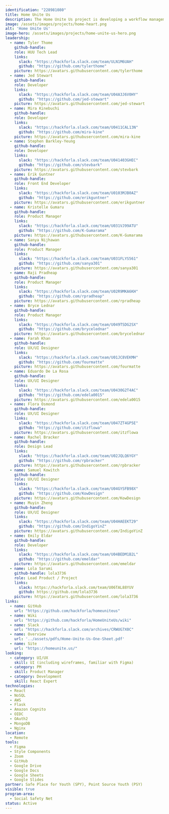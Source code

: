```yaml
---
identification: "228981080"
title: Home Unite Us
description: The Home Unite Us project is developing a workflow management tool for community nonprofits to automate and scale their existing Host Home initiatives, prioritizing streamlining of caseworkers' repetitive workloads, reducing institutional bias, and effectively capturing crucial data. <br /><br />Host Home programs are centered around housing young people, 18 - 25 years old. Their approach focuses on low-cost, community-driven intervention by matching a willing host with a guest or group of guests, providing a stable housing environment for youths who are experiencing homelessness and seeking stable housing.
image: /assets/images/projects/home-heart.png
alt: 'Home Unite Us'
image-hero: /assets/images/projects/home-unite-us-hero.png
leadership:
  - name: Tyler Thome
    github-handle: 
    role: HUU Tech Lead
    links:
      slack: "https://hackforla.slack.com/team/ULN1M6UAH"
      github: "https://github.com/tylerthome"
    picture: https://avatars.githubusercontent.com/tylerthome
  - name: Jed Stewart
    github-handle: 
    role: Developer
    links:
      slack: "https://hackforla.slack.com/team/U04A3J6V0HY"
      github: "https://github.com/jed-stewart"
    picture: https://avatars.githubusercontent.com/jed-stewart
  - name: Mira Kinebuchi
    github-handle:
    role: Developer
    links:
      slack: "https://hackforla.slack.com/team/U0411CAL13N"
      github: "https://github.com/mira-kine"
    picture: https://avatars.githubusercontent.com/mira-kine
  - name: Stephen Barkley-Yeung
    github-handle:
    role: Developer
    links:
      slack: "https://hackforla.slack.com/team/U041403GHEC"
      github: "https://github.com/stevbark"
    picture: https://avatars.githubusercontent.com/stevbark
  - name: Erik Guntner
    github-handle:
    role: Front End Developer
    links:
      slack: "https://hackforla.slack.com/team/U0103MJB0AZ"
      github: "https://github.com/erikguntner"
    picture: https://avatars.githubusercontent.com/erikguntner
  - name: Kristelle Gumaru
    github-handle:
    role: Product Manager
    links:
      slack: "https://hackforla.slack.com/team/U031VJ99ATU"
      github: "https://github.com/K-Gumarama"
    picture: https://avatars.githubusercontent.com/K-Gumarama
  - name: Sanya Nijhawan
    github-handle:
    role: Product Manager
    links:
      slack: "https://hackforla.slack.com/team/U031FLYS561"
      github: "https://github.com/sanya301"
    picture: https://avatars.githubusercontent.com/sanya301
  - name: Raji Pradheap
    github-handle:
    role: Product Manager
    links:
      slack: "https://hackforla.slack.com/team/U02R9MKA6KH"
      github: "https://github.com/rpradheap"
    picture: https://avatars.githubusercontent.com/rpradheap
  - name: Bryce Lednar
    github-handle:
    role: Product Manager
    links:
      slack: "https://hackforla.slack.com/team/U049TSDG2SX"
      github: "https://github.com/brycelednar"
    picture: https://avatars.githubusercontent.com/brycelednar
  - name: Farah Khan
    github-handle:
    role: UX/UI Designer
    links:
      slack: "https://hackforla.slack.com/team/U01JC8VEKMH"
      github: "https://github.com/fourmatte"
    picture: https://avatars.githubusercontent.com/fourmatte
  - name: Eduardo De La Rosa
    github-handle:
    role: UX/UI Designer
    links:
      slack: "https://hackforla.slack.com/team/U0430G2T4AC"
      github: "https://github.com/edela0015"
    picture: https://avatars.githubusercontent.com/edela0015
  - name: Flora Osmond
    github-handle:
    role: UX/UI Designer
    links:
      slack: "https://hackforla.slack.com/team/U047ZT4GP5E"
      github: "https://github.com/itzflowa"
    picture: https://avatars.githubusercontent.com/itzflowa
  - name: Rachel Bracker
    github-handle: 
    role: Design Lead
    links:
      slack: "https://hackforla.slack.com/team/U02JQLQ6YGY"
      github: "https://github.com/rpbracker"
    picture: https://avatars.githubusercontent.com/rpbracker
  - name: Samuel Kowitch
    github-handle: 
    role: UX/UI Designer
    links:
      slack: "https://hackforla.slack.com/team/U04GYSFB98X"
      github: "https://github.com/KowDesign"
    picture: https://avatars.githubusercontent.com/KowDesign
  - name: Muyin Zheng
    github-handle:
    role: UX/UI Designer
    links:
      slack: "https://hackforla.slack.com/team/U04HAEEKT29"
      github: "https://github.com/IndigoYinZ"
    picture: https://avatars.githubusercontent.com/IndigoYinZ
  - name: Emily Eldar
    github-handle:
    role: Developer
    links:
      slack: "https://hackforla.slack.com/team/U04BEDM1B2L"
      github: "https://github.com/emeldar"
    picture: https://avatars.githubusercontent.com/emeldar
  - name: Lola Sarumi
    github-handle: lola3736
    role: Lead Product / Project
    links:
      slack: https://hackforla.slack.com/team/U06TAL88YUV
      github: https://github.com/lola3736
    picture: https://avatars.githubusercontent.com/lola3736    
links:
  - name: GitHub
    url: "https://github.com/hackforla/homeuniteus"
  - name: Wiki
    url: "https://github.com/hackforla/HomeUniteUs/wiki"
  - name: Slack
    url: "https://hackforla.slack.com/archives/CRWUG7X0C"
  - name: Overview
    url: '../assets/pdfs/Home-Unite-Us-One-Sheet.pdf'
  - name: Site
    url: "https://homeunite.us/"
looking:
  - category: UI/UX
    skill: UI (including wireframes, familiar with Figma)
  - category: PM
    skill: Product Manager
  - category: Development
    skill: React Expert
technologies:
  - React
  - NoSQL
  - AWS
  - Flask
  - Amazon Cognito
  - OIDC
  - OAuth2
  - MongoDB
  - Nginx
location:
  - Remote
tools:
  - Figma
  - Style Components
  - Zoom
  - GitHub
  - Google Drive
  - Google Docs
  - Google Sheets
  - Google Slides
partner: Safe Place for Youth (SPY), Point Source Youth (PSY)
visible: true
program-area:
  - Social Safety Net
status: Active
---
```

